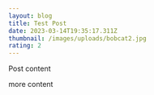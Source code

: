 ```yaml
---
layout: blog
title: Test Post
date: 2023-03-14T19:35:17.311Z
thumbnail: /images/uploads/bobcat2.jpg
rating: 2
---
```

P﻿ost content































m﻿ore content